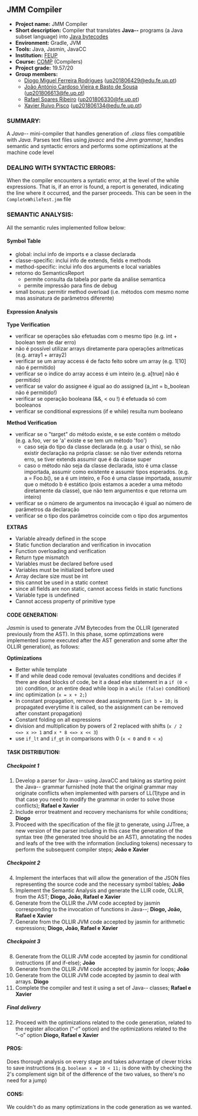 ## JMM Compiler

- **Project name:** JMM Compiler
- **Short description:** Compiler that translates **Java--** programs (a Java subset language) into [Java bytecodes](https://docs.oracle.com/javase/specs/jvms/se7/html/jvms-6.html)
- **Environment:** Gradle, JVM
- **Tools:** Java, Jasmin, JavaCC
- **Institution:** [FEUP](https://sigarra.up.pt/feup/en/web_page.Inicial)
- **Course:** [COMP](https://sigarra.up.pt/feup/en/ucurr_geral.ficha_uc_view?pv_ocorrencia_id=459486) (Compilers)
- **Project grade:** 19.57/20
- **Group members:**
    - [Diogo Miguel Ferreira Rodrigues](https://github.com/dmfsrodrigues) ([up201806429@edu.fe.up.pt](mailto:up201806429@edu.fe.up.pt))
    - [João António Cardoso Vieira e Basto de Sousa](https://github.com/JoaoASousa) ([up201806613@fe.up.pt](mailto:up201806613@fe.up.pt))
    - [Rafael Soares Ribeiro](https://github.com/up201806330) ([up201806330@fe.up.pt](mailto:up201806330@fe.up.pt))
    - [Xavier Ruivo Pisco](https://github.com/Xavier-Pisco) ([up201806134@edu.fe.up.pt](mailto:up201806134@edu.fe.up.pt))

### SUMMARY:
A *Java--* mini-compiler that handles generation of *.class* files compatible with *Java*.
Parses text files using *javacc* and the *Jmm grammar*, handles semantic and syntactic errors and performs some optimizations at the machine code level

### DEALING WITH SYNTACTIC ERRORS:

When the compiler encounters a syntatic error, at the level of the while expressions. That is, if an error is found,
a report is generated, indicating the line where it occurred, and the parser proceeds.
This can be seen in the `CompleteWhileTest.jmm` file

### SEMANTIC ANALYSIS:
All the semantic rules implemented follow below:

#### Symbol Table
- global: inclui info de imports e a classe declarada
- classe-specific: inclui info de extends, fields e methods
- method-specific: inclui info dos arguments e local variables
- retorno do SemanticsReport
    - permite consulta da tabela por parte da análise semantica
    - permite impressão para fins de debug
- small bonus: permitir method overload (i.e. métodos com mesmo nome mas assinatura de parâmetros diferente)

#### Expression Analysis
**Type Verification**
- verificar se operações são efetuadas com o mesmo tipo (e.g. int + boolean tem de dar erro)
- não é possível utilizar arrays diretamente para operações aritmeticas (e.g. array1 + array2) 
- verificar se um array access é de facto feito sobre um array (e.g. 1[10] não é permitido)
- verificar se o indice do array access é um inteiro (e.g. a[true] não é permitido)
- verificar se valor do assignee é igual ao do assigned (a_int = b_boolean não é permitido!)
- verificar se operação booleana (&&, < ou !) é efetuada só com booleanos
- verificar se conditional expressions (if e while) resulta num booleano

**Method Verification**
- verificar se o "target" do método existe, e se este contém o método (e.g. a.foo, ver se 'a' existe e se tem um método 'foo')
  - caso seja do tipo da classe declarada (e.g. a usar o this), se não existir declaração na própria classe: se não tiver extends retorna erro, se tiver extends assumir que é da classe super
  - caso o método não seja da classe declarada, isto é uma classe importada, assumir como existente e assumir tipos esperados. (e.g. a = Foo.b(), se a é um inteiro, e Foo é uma classe importada, assumir que o método b é estático (pois estamos a aceder a uma método diretamente da classe), que não tem argumentos e que retorna um inteiro)
- verificar se o número de argumentos na invocação é igual ao número de parâmetros da declaração
- verificar se o tipo dos parâmetros coincide com o tipo dos argumentos

**EXTRAS**
- Variable already defined in the scope
- Static function declaration and verification in invocation
- Function overloading and verification
- Return type mismatch
- Variables must be declared before used
- Variables must be initialized before used
- Array declare size must be int
- this cannot be used in a static context
- since all fields are non static, cannot access fields in static functions
- Variable type is undefined
- Cannot access property of primitive type

#### CODE GENERATION:
*Jasmin* is used to generate JVM Bytecodes from the OLLIR (generated previously from the AST).
In this phase, some optimzations were implemented (some executed after the AST generation and some after the OLLIR generation), as follows:

**Optimizations**
- Better while template
- If and while dead code removal (evaluates conditions and decides if there are dead blocks of code, be it a dead else statement in a `if (0 < 10)` condition, or an entire dead while loop in a `while (false)` condition)
- iinc optimization (`x = x + 2;`)
- In constant propagation, remove dead assignments (`int b = 10;` is propagated everytime it is called, so the assignment can be removed after constant propagation)
- Constant folding on all expressions
- division and multiplication by powers of 2 replaced with shifts (`x / 2 <=> x >> 1` and `x * 8 <=> x << 3`)
- use `if_lt` and `if_gt` in comparisons with 0 (`x < 0` and `0 < x`)

#### TASK DISTRIBUTION:
##### Checkpoint 1
1. Develop a parser for Java-- using JavaCC and taking as starting point the Java-- grammar furnished (note that the original grammar may originate conflicts when implemented with parsers of LL(1)type and in that case you need to modify the grammar in order to solve those conflicts); **Rafael e Xavier**
2. Include error treatment and recovery mechanisms for while conditions; **Diogo**
3. Proceed with the specification of the file jjt to generate, using JJTree, a new version of the parser including in this case the generation of the syntax tree (the generated tree should be an AST), annotating the nodes and leafs of the tree with the information (including tokens) necessary to perform the subsequent compiler steps; **João e Xavier**
##### Checkpoint 2
4. Implement the interfaces that will allow the generation of the JSON files representing the source code and the necessary symbol tables; **João**
5. Implement the Semantic Analysis and generate the LLIR code, OLLIR, from the AST; **Diogo, João, Rafael e Xavier**
6. Generate from the OLLIR the JVM code accepted by jasmin corresponding to the invocation of functions in Java--; **Diogo, João, Rafael e Xavier**
7. Generate from the OLLIR JVM code accepted by jasmin for arithmetic expressions; **Diogo, João, Rafael e Xavier**
##### Checkpoint 3
8. Generate from the OLLIR JVM code accepted by jasmin for conditional instructions (if and if-else); **João**
9. Generate from the OLLIR JVM code accepted by jasmin for loops; **João**
10. Generate from the OLLIR JVM code accepted by jasmin to deal with arrays. **Diogo**
11. Complete the compiler and test it using a set of Java-- classes; **Rafael e Xavier**
##### Final delivery
12. Proceed with the optimizations related to the code generation, related to the register allocation (“-r” option) and the optimizations related to the “-o” option **Diogo, Rafael e Xavier**

#### PROS: 
Does thorough analysis on every stage and takes advantage of clever tricks to save instructions (e.g. `boolean x = 10 < 11;` is done with by checking the 2's complement sign bit of the difference of the two values, so there's no need for a jump)

#### CONS:
We couldn't do as many optimizations in the code generation as we wanted.
